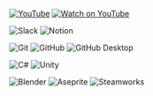 [![YouTube](https://img.shields.io/badge/YouTube-Subscribe-red?style=for-the-badge&logo=youtube&logoColor=white)]([https://www.youtube.com/channel/채널ID](https://www.youtube.com/watch?v=vZXo-UTp3sI))
[![Watch on YouTube](https://img.youtube.com/vi/영상ID/hqdefault.jpg)]([https://www.youtube.com/watch?v=영상ID](https://www.youtube.com/@Ovel1))


![Slack](https://img.shields.io/badge/Slack-4A154B?style=for-the-badge&logo=slack&logoColor=white)
![Notion](https://img.shields.io/badge/Notion-000000?style=for-the-badge&logo=notion&logoColor=white)

![Git](https://img.shields.io/badge/Git-F05032?style=for-the-badge&logo=git&logoColor=white)
![GitHub](https://img.shields.io/badge/GitHub-181717?style=for-the-badge&logo=github&logoColor=white)
![GitHub Desktop](https://img.shields.io/badge/GitHub_Desktop-FFFFFF?style=for-the-badge&logo=github&logoColor=black)

![C#](https://img.shields.io/badge/C%23-239120?style=for-the-badge&logo=csharp&logoColor=white)
![Unity](https://img.shields.io/badge/Unity-000000?style=for-the-badge&logo=unity&logoColor=white)

![Blender](https://img.shields.io/badge/Blender-F5792A?style=for-the-badge&logo=blender&logoColor=white)
![Aseprite](https://img.shields.io/badge/Aseprite-7D929E?style=for-the-badge&logo=aseprite&logoColor=white)
![Steamworks](https://img.shields.io/badge/Steamworks-000000?style=for-the-badge&logo=steam&logoColor=white)
